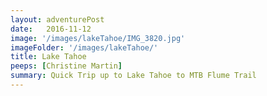 ```yaml
---
layout: adventurePost
date:   2016-11-12
image: '/images/lakeTahoe/IMG_3820.jpg'
imageFolder: '/images/lakeTahoe/'
title: Lake Tahoe
peeps: [Christine Martin]
summary: Quick Trip up to Lake Tahoe to MTB Flume Trail
---
```

